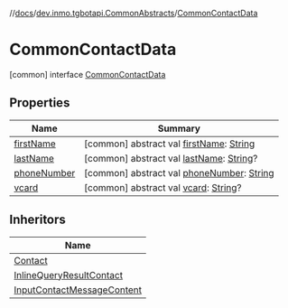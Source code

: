 //[docs](../../../index.md)/[dev.inmo.tgbotapi.CommonAbstracts](../index.md)/[CommonContactData](index.md)



# CommonContactData  
 [common] interface [CommonContactData](index.md)   


## Properties  
  
|  Name |  Summary | 
|---|---|
| <a name="dev.inmo.tgbotapi.CommonAbstracts/CommonContactData/firstName/#/PointingToDeclaration/"></a>[firstName](first-name.md)| <a name="dev.inmo.tgbotapi.CommonAbstracts/CommonContactData/firstName/#/PointingToDeclaration/"></a> [common] abstract val [firstName](first-name.md): [String](https://kotlinlang.org/api/latest/jvm/stdlib/kotlin/-string/index.html)   <br>|
| <a name="dev.inmo.tgbotapi.CommonAbstracts/CommonContactData/lastName/#/PointingToDeclaration/"></a>[lastName](last-name.md)| <a name="dev.inmo.tgbotapi.CommonAbstracts/CommonContactData/lastName/#/PointingToDeclaration/"></a> [common] abstract val [lastName](last-name.md): [String](https://kotlinlang.org/api/latest/jvm/stdlib/kotlin/-string/index.html)?   <br>|
| <a name="dev.inmo.tgbotapi.CommonAbstracts/CommonContactData/phoneNumber/#/PointingToDeclaration/"></a>[phoneNumber](phone-number.md)| <a name="dev.inmo.tgbotapi.CommonAbstracts/CommonContactData/phoneNumber/#/PointingToDeclaration/"></a> [common] abstract val [phoneNumber](phone-number.md): [String](https://kotlinlang.org/api/latest/jvm/stdlib/kotlin/-string/index.html)   <br>|
| <a name="dev.inmo.tgbotapi.CommonAbstracts/CommonContactData/vcard/#/PointingToDeclaration/"></a>[vcard](vcard.md)| <a name="dev.inmo.tgbotapi.CommonAbstracts/CommonContactData/vcard/#/PointingToDeclaration/"></a> [common] abstract val [vcard](vcard.md): [String](https://kotlinlang.org/api/latest/jvm/stdlib/kotlin/-string/index.html)?   <br>|


## Inheritors  
  
|  Name | 
|---|
| <a name="dev.inmo.tgbotapi.types/Contact///PointingToDeclaration/"></a>[Contact](../../dev.inmo.tgbotapi.types/-contact/index.md)|
| <a name="dev.inmo.tgbotapi.types.InlineQueries.InlineQueryResult/InlineQueryResultContact///PointingToDeclaration/"></a>[InlineQueryResultContact](../../dev.inmo.tgbotapi.types.InlineQueries.InlineQueryResult/-inline-query-result-contact/index.md)|
| <a name="dev.inmo.tgbotapi.types.InlineQueries.InputMessageContent/InputContactMessageContent///PointingToDeclaration/"></a>[InputContactMessageContent](../../dev.inmo.tgbotapi.types.InlineQueries.InputMessageContent/-input-contact-message-content/index.md)|

